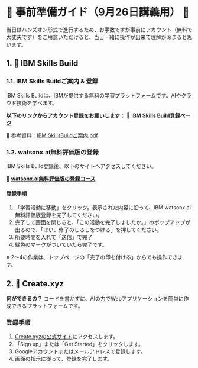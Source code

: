 # 🚀 事前準備ガイド（9月26日講義用） 🚀

当日はハンズオン形式で進行するため、お手数ですが事前にアカウント（無料で大丈夫です）をご用意いただけると、当日一緒に操作が出来て理解が深まると思います。

## 1. 🤖 IBM Skills Build

### 1.1. IBM Skills Buildご案内 & 登録
IBM Skills Buildは、IBMが提供する無料の学習プラットフォームです。AIやクラウド技術を学べます。

**以下のリンクからアカウント登録をお願いします：**
🔗 **[IBM Skills Build登録ページ](https://skills.yourlearning.ibm.com/)**

📄 参考資料：[IBM SkillsBuildご案内.pdf](IBM%20SkillsBuildご案内.pdf)

### 1.2. watsonx.ai無料評価版の登録
IBM Skills Build登録後、以下のサイトへアクセスしてください。

🔗 **[watsonx.ai無料評価版の登録コース](https://skills.yourlearning.ibm.com/activity/URL-46864CAA77AE)**

#### 登録手順
1. 「学習活動に移動」をクリック。表示された内容に沿って、IBM watsonx.ai無料評価版登録を完了してください。
2. 完了して画面を閉じると、「この活動を完了しましたか。」のポップアップが出るので、「はい、修了のしるしをつける」を押してください。
3. 所要時間を入れて「送信」で完了
4. 緑色のマークがついていたら完了です。

※ 2～4の作業は、トップページの「完了の印を付ける」からでも操作できます。

## 2. 🎨 Create.xyz

**何ができるの？**
コードを書かずに、AIの力でWebアプリケーションを簡単に作成できるプラットフォームです。

### 登録手順
1. [Create.xyzの公式サイト](https://www.create.xyz/)にアクセスします。
2. 「Sign up」または「Get Started」をクリックします。
3. Googleアカウントまたはメールアドレスで登録します。
4. 画面の指示に従って、登録を完了します。